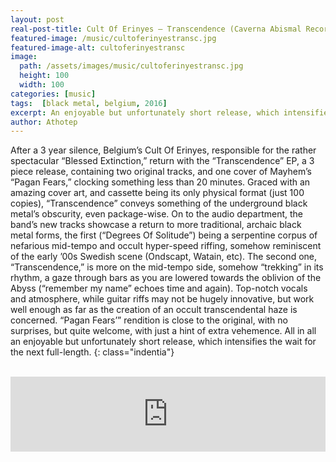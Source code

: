 ```yaml
---
layout: post
real-post-title: Cult Of Erinyes – Transcendence (Caverna Abismal Records, 2016)
featured-image: /music/cultoferinyestransc.jpg
featured-image-alt: cultoferinyestransc
image:
  path: /assets/images/music/cultoferinyestransc.jpg
  height: 100
  width: 100
categories: [music]
tags:  [black metal, belgium, 2016]
excerpt: An enjoyable but unfortunately short release, which intensifies the wait for the next full-length. 
author: Athotep
---
```


After a 3 year silence, Belgium’s Cult Of Erinyes, responsible for the rather spectacular “Blessed Extinction,” return with the “Transcendence” EP, a 3 piece release, containing two original tracks, and one cover of Mayhem’s “Pagan Fears,” clocking something less than 20 minutes. Graced with an amazing cover art, and cassette being its only physical format (just 100 copies), “Transcendence” conveys something of the underground black metal’s obscurity, even package-wise. On to the audio department, the band’s new tracks showcase a return to more traditional, archaic black metal forms, the first (“Degrees Of Solitude”) being a serpentine corpus of nefarious mid-tempo and occult hyper-speed riffing, somehow reminiscent of the early ’00s Swedish scene (Ondscapt, Watain, etc). The second one, “Transcendence,” is more on the mid-tempo side, somehow “trekking” in its rhythm, a gaze through bars as you are lowered towards the oblivion of the Abyss (“remember my name” echoes time and again). Top-notch vocals and atmosphere, while guitar riffs may not be hugely innovative, but work well enough as far as the creation of an occult transcendental haze is concerned. “Pagan Fears’” rendition is close to the original, with no surprises, but quite welcome, with just a hint of extra vehemence. All in all an enjoyable but unfortunately short release, which intensifies the wait for the next full-length.
{: class="indentia"}  
<br>
<iframe style="border: 0; width: 100%; height: 120px;" src="https://bandcamp.com/EmbeddedPlayer/album=2807447707/size=large/bgcol=ffffff/linkcol=0687f5/tracklist=false/artwork=small/transparent=true/" seamless><a href="http://cavernaabismal.bandcamp.com/album/cult-of-erinyes-transcendence-tape">Cult of Erinyes - Transcendence Tape by Caverna Abismal Records</a></iframe>